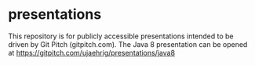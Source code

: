 # presentations
This repository is for publicly accessible presentations intended to be driven by Git Pitch (gitpitch.com).
The Java 8 presentation can be opened at https://gitpitch.com/ujaehrig/presentations/java8

